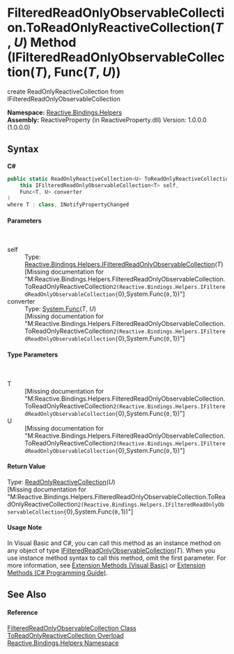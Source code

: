 # FilteredReadOnlyObservableCollection.ToReadOnlyReactiveCollection(*T*, *U*) Method (IFilteredReadOnlyObservableCollection(*T*), Func(*T*, *U*))
 

create ReadOnlyReactiveCollection from IFilteredReadOnlyObservableCollection

**Namespace:**&nbsp;<a href="9bba139e-262b-7b33-c6e0-d6f602566841">Reactive.Bindings.Helpers</a><br />**Assembly:**&nbsp;ReactiveProperty (in ReactiveProperty.dll) Version: 1.0.0.0 (1.0.0.0)

## Syntax

**C#**<br />
``` C#
public static ReadOnlyReactiveCollection<U> ToReadOnlyReactiveCollection<T, U>(
	this IFilteredReadOnlyObservableCollection<T> self,
	Func<T, U> converter
)
where T : class, INotifyPropertyChanged

```


#### Parameters
&nbsp;<dl><dt>self</dt><dd>Type: <a href="5fd7c860-b6ef-c5f6-cd70-1d24894886b0">Reactive.Bindings.Helpers.IFilteredReadOnlyObservableCollection</a>(*T*)<br />\[Missing <param name="self"/> documentation for "M:Reactive.Bindings.Helpers.FilteredReadOnlyObservableCollection.ToReadOnlyReactiveCollection``2(Reactive.Bindings.Helpers.IFilteredReadOnlyObservableCollection{``0},System.Func{``0,``1})"\]</dd><dt>converter</dt><dd>Type: <a href="http://msdn2.microsoft.com/en-us/library/bb549151" target="_blank">System.Func</a>(*T*, *U*)<br />\[Missing <param name="converter"/> documentation for "M:Reactive.Bindings.Helpers.FilteredReadOnlyObservableCollection.ToReadOnlyReactiveCollection``2(Reactive.Bindings.Helpers.IFilteredReadOnlyObservableCollection{``0},System.Func{``0,``1})"\]</dd></dl>

#### Type Parameters
&nbsp;<dl><dt>T</dt><dd>\[Missing <typeparam name="T"/> documentation for "M:Reactive.Bindings.Helpers.FilteredReadOnlyObservableCollection.ToReadOnlyReactiveCollection``2(Reactive.Bindings.Helpers.IFilteredReadOnlyObservableCollection{``0},System.Func{``0,``1})"\]</dd><dt>U</dt><dd>\[Missing <typeparam name="U"/> documentation for "M:Reactive.Bindings.Helpers.FilteredReadOnlyObservableCollection.ToReadOnlyReactiveCollection``2(Reactive.Bindings.Helpers.IFilteredReadOnlyObservableCollection{``0},System.Func{``0,``1})"\]</dd></dl>

#### Return Value
Type: <a href="b12e7e8c-f79a-9768-f64e-f5fe747e1d4a">ReadOnlyReactiveCollection</a>(*U*)<br />\[Missing <returns> documentation for "M:Reactive.Bindings.Helpers.FilteredReadOnlyObservableCollection.ToReadOnlyReactiveCollection``2(Reactive.Bindings.Helpers.IFilteredReadOnlyObservableCollection{``0},System.Func{``0,``1})"\]

#### Usage Note
In Visual Basic and C#, you can call this method as an instance method on any object of type <a href="5fd7c860-b6ef-c5f6-cd70-1d24894886b0">IFilteredReadOnlyObservableCollection</a>(*T*). When you use instance method syntax to call this method, omit the first parameter. For more information, see <a href="http://msdn.microsoft.com/en-us/library/bb384936.aspx">Extension Methods (Visual Basic)</a> or <a href="http://msdn.microsoft.com/en-us/library/bb383977.aspx">Extension Methods (C# Programming Guide)</a>.

## See Also


#### Reference
<a href="7bf223e8-298d-5645-2d5d-f4b43dbc0051">FilteredReadOnlyObservableCollection Class</a><br /><a href="5d1ffd01-e945-51e7-3a60-833fa6f283f7">ToReadOnlyReactiveCollection Overload</a><br /><a href="9bba139e-262b-7b33-c6e0-d6f602566841">Reactive.Bindings.Helpers Namespace</a><br />